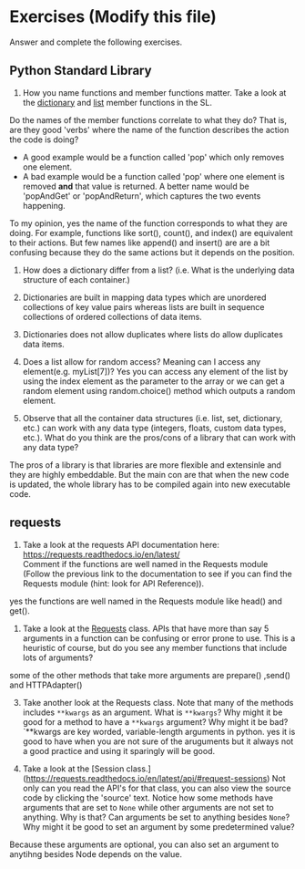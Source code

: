 # Exercises (Modify this file)

Answer and complete the following exercises.

## Python Standard Library

1. How you name functions and member functions matter. Take a look at the [dictionary](https://docs.python.org/3/library/stdtypes.html#typesmapping) 
and [list](https://docs.python.org/3/library/stdtypes.html#sequence-types-list-tuple-range) member functions in the SL. 

Do the names of the member functions correlate to what they do? That is, are they good 'verbs' where the name of the function describes the action the code is doing? 
  - A good example would be a function called 'pop' which only removes one element.
  - A bad example would be a function called 'pop' where one element is removed **and** that value is returned. A better name would be 'popAndGet' or 'popAndReturn', which captures the two events happening.
  
 To my opinion, yes the name of the function corresponds to what they are doing. For example, functions like sort(), count(), and index() are equivalent to their actions. But few names like append() and insert() are are a bit confusing because they do the same actions but it depends on the position.


1. How does a dictionary differ from a list? (i.e. What is the underlying data structure of each container.)
 1. Dictionaries are built in mapping data types which are unordered collections of key value pairs whereas lists are built in sequence collections of ordered collections of data items.
 2. Dictionaries does not allow duplicates where lists do allow duplicates data items.


1. Does a list allow for random access? Meaning can I access any element(e.g. myList[7])?
Yes you can access any element of the list by using the index element as the parameter to the array or we can get a random element using random.choice() method which outputs a random element.



4. Observe that all the container data structures (i.e. list, set, dictionary, etc.) can work with any data type (integers, floats, custom data types, etc.). 
What do you think are the pros/cons of a library that can work with any data type?


The pros of a library is that libraries are more flexible and extensinle and they are highly embeddable. But the main con are that when the new code is updated, the whole library has to be compiled again into new executable code.


## requests

1. Take a look at the requests API documentation here: https://requests.readthedocs.io/en/latest/  
Comment if the functions are well named in the Requests module (Follow the previous link to the documentation to see if you can find the Requests module (hint: look for API Reference)).


yes the functions are well named in the Requests module like head() and get().

1. Take a look at the [Requests](https://requests.readthedocs.io/en/latest/api/#lower-level-classes) class. APIs that have more than say 5 arguments in a function can be confusing or error prone to use. This is a heuristic of course, but do you see any member functions that include lots of arguments?

some of the other methods that take more arguments are prepare() ,send() and HTTPAdapter()

3. Take another look at the Requests class. Note that many of the methods includes `**kwargs` as an argument. What is `**kwargs`? Why might it be good for a method to have a `**kwargs` argument? Why might it be bad?  
`**kwargs are key worded, variable-length arguments in python. yes it is good to have when you are not sure of the aruguments but it always not a good practice and using it sparingly will be good.


1. Take a look at the [Session class.] (https://requests.readthedocs.io/en/latest/api/#request-sessions) Not only can you read the API's for that class, you can also view the source code by clicking the 'source' text. 
Notice how some methods have arguments that are set to `None` while other arguments are not set to anything. Why is that? Can arguments be set to anything besides `None`? Why might it be good to set an argument by some predetermined value?

Because these arguments are optional, you can also set an argument to anytihng besides Node depends on the value.

